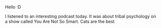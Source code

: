 Hello :D

I listened to an interesting podcast today. 
It was about tribal psychology on a show called You Are Not So Smart.
Cats are the best

